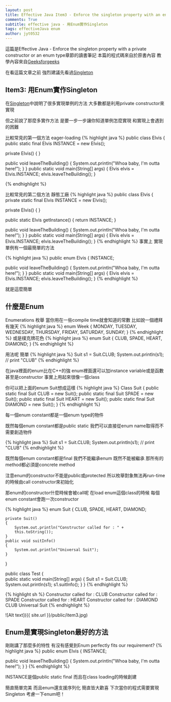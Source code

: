 ```yaml
---
layout: post
title: Effective Java Item3 - Enforce the singleton property with an enum type
comments: True 
subtitle: effective java - 用Enum實作Singleton
tags: effectiveJava enum
author: jyt0532
---
```

這篇是Effective Java - Enforce the singleton property with a private constructor or an enum type章節的讀書筆記 本篇的程式碼來自於原書內容 教學內容來自[Geeksforgeeks](http://www.geeksforgeeks.org/enum-in-java/)

在看這篇文章之前 強烈建議先看過[Singleton](/2017/05/19/singleton/)

## Item3: 用Enum實作Singleton

在[Singleton](/2017/05/19/singleton/)中說明了很多實現單例的方法 大多數都是利用private constructor來實現

但之前說了那麼多實作方法 是要一步一步讓你知道單例怎麼實現 和實現上會遇到的困難 

比較常見的第一個方法 eager-loading 
{% highlight java %}
public class Elvis {
  public static final Elvis INSTANCE = new Elvis();

  private Elvis() {
  }

  public void leaveTheBuilding() {
    System.out.println("Whoa baby, I'm outta here!");
  }
}
public static void main(String[] args) {
  Elvis elvis = Elvis.INSTANCE;
  elvis.leaveTheBuilding();
}

{% endhighlight %}

比較常見的第二個方法 靜態工廠
{% highlight java %}
public class Elvis {
  private static final Elvis INSTANCE = new Elvis();

  private Elvis() {
  }

  public static Elvis getInstance() {
    return INSTANCE;
  }

  public void leaveTheBuilding() {
    System.out.println("Whoa baby, I'm outta here!");
  }
}
public static void main(String[] args) {
  Elvis elvis = Elvis.INSTANCE;
  elvis.leaveTheBuilding();
}
{% endhighlight %}
事實上 實現單例有一個最簡單的方法

{% highlight java %}
public enum Elvis {
  INSTANCE;

  public void leaveTheBuilding() {
    System.out.println("Whoa baby, I'm outta here!");
  }
}
public static void main(String[] args) {
  Elvis elvis = Elvis.INSTANCE;
  elvis.leaveTheBuilding();
}
{% endhighlight %}

就是這麼簡單 

## 什麼是Enum

Enumerations 枚舉 當你用在一些compile time就會知道的常數 比如說一個禮拜有幾天
{% highlight java %}
enum Week
{
    MONDAY, TUESDAY, WEDNESDAY, THURSDAY, FRIDAY, SATURDAY, SUNDAY;
}
{% endhighlight %}
或是樸克牌花色
{% highlight java %}
enum Suit
{
    CLUB, SPADE, HEART, DIAMOND;
}
{% endhighlight %}

用法呢 簡單
{% highlight java %}
Suit s1 = Suit.CLUB;
System.out.println(s1); // print "CLUB"
{% endhighlight %}

在java裡面的enum比在C++的強 enum裡面還可以加instance variable或是函數甚至是constructor 事實上用起來很像一個class

你可以把上面的enum Suit想成這樣
{% highlight java %}
Class Suit
{
    public static final Suit CLUB = new Suit();
    public static final Suit SPADE = new Suit();
    public static final Suit HEART = new Suit();
    public static final Suit DIAMOND = new Suit();
}
{% endhighlight %}

每一個enum constant都是一個enum type的物件

既然每個enum constant都是public static 我們可以直接從enum name取得而不需要創造物件

{% highlight java %}
Suit s1 = Suit.CLUB;
System.out.println(s1); // print "CLUB"
{% endhighlight %}

既然每個enum constant都是final 我們不能繼承enum 既然不能被繼承 那所有的method都必須是concrete method

注意enum的constructor不能是public或protected 所以枚舉對象無法再run-time的時候由call constructor來初始化

那enum的constructor什麼時候會被call呢 在load enum這個class的時候 每個enum constant會跑一次constructor 

{% highlight java %}
enum Suit
{
    CLUB, SPADE, HEART, DIAMOND;
 
    private Suit()
    {
        System.out.println("Constructor called for : " +
        this.toString());
    }
    public void suitInfo()
    {
        System.out.println("Universal Suit");
    }
}
 
public class Test
{    
    public static void main(String[] args)
    {
        Suit s1 = Suit.CLUB;
        System.out.println(s1);
        s1.suitInfo();
    }
}
{% endhighlight %}

{% highlight sh %}
Constructor called for : CLUB
Constructor called for : SPADE
Constructor called for : HEART
Constructor called for : DIAMOND
CLUB
Universal Suit
{% endhighlight %}

![Alt text]({{ site.url }}/public/item3.jpg)

## Enum是實現Singleton最好的方法

剛剛講了那麼多的特性 有沒有感覺到Enum perfectly fits our requirement?
{% highlight java %}
public enum Elvis {
  INSTANCE;

  public void leaveTheBuilding() {
    System.out.println("Whoa baby, I'm outta here!");
  }
}
{% endhighlight %}

INSTANCE是個public static final 而且在class loading的時候創建

簡直簡單完美 而且enum還支援序列化 簡直皆大歡喜 下次當你的程式需要實現Singleton 考慮一下enum吧！
